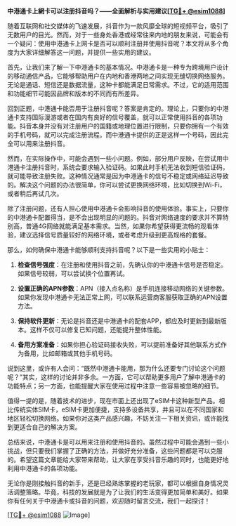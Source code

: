 **中港通卡上網卡可以注册抖音吗？——全面解析与实用建议[[TG💪+ @esim1088](https://t.me/s/esim1088)]**

随着互联网和社交媒体的飞速发展，抖音作为一款风靡全球的短视频平台，吸引了无数用户的目光。然而，对于一些身处香港或经常往来内地的朋友来说，可能会有一个疑问：使用中港通卡上网卡是否可以顺利注册并使用抖音呢？本文将从多个角度为大家详细解答这一问题，并提供一些实用的建议。

首先，让我们来了解一下中港通卡的基本情况。中港通卡是一种专为跨境用户设计的移动通信产品，它能够帮助用户在内地和香港两地之间实现无缝切换网络服务。无论是通话、短信还是数据流量，这种卡都能满足日常需求。不过，它的适用范围和功能细节可能因品牌和版本的不同而有所差异。

回到正题，中港通卡能否用于注册抖音呢？答案是肯定的。理论上，只要你的中港通卡支持国际漫游或者在国内有良好的信号覆盖，就可以正常使用抖音的各项功能。抖音本身并没有对注册用户的国籍或地理位置进行限制，只要你拥有一个有效的手机号码，就可以完成注册流程。而中港通卡提供的正是这样一个号码，因此完全可以用来注册抖音。

然而，在实际操作中，可能会遇到一些小问题。例如，部分用户反映，在尝试用中港通卡注册抖音时，系统会要求输入验证码。如果此时手机无法收到短信验证码，就可能导致注册失败。这种情况通常是因为中港通卡的信号不稳定或网络延迟导致的。解决这个问题的办法很简单，你可以尝试更换网络环境，比如切换到Wi-Fi，或者稍后再试几次。

除了注册问题，还有人担心使用中港通卡会影响抖音的使用体验。事实上，只要你的中港通卡配置得当，是不会出现明显的问题的。抖音对网络速度的要求并不算特别高，普通4G网络就能满足基本需求。当然，如果你希望获得更流畅的观看体验，建议选择信号质量较好的网络环境，或者考虑升级到更高规格的套餐。

那么，如何确保中港通卡能够顺利支持抖音呢？以下是一些实用的小贴士：

1. **检查信号强度**：在注册和使用抖音之前，先确认你的中港通卡信号是否稳定。如果信号较弱，可以尝试换个位置再试。
   
2. **设置正确的APN参数**：APN（接入点名称）是手机连接移动网络的关键参数。如果你发现中港通卡无法正常上网，可以联系运营商客服获取正确的APN设置方法。

3. **保持软件更新**：无论是抖音还是中港通卡的配套APP，都应及时更新到最新版本。这样不仅可以修复已知问题，还能提升整体性能。

4. **备用方案准备**：如果你担心验证码接收失败，可以提前准备好其他联系方式作为备用，比如邮箱或其他手机号码。

说到这里，或许有人会问：“既然中港通卡能用，那为什么还要专门讨论这个问题呢？”其实，这样的讨论并非多余。一方面，它可以帮助更多用户了解中港通卡的功能特点；另一方面，也能提醒大家在使用过程中注意一些容易被忽略的细节。

值得一提的是，随着技术的进步，现在市面上还出现了eSIM卡这种新型产品。相比传统实体SIM卡，eSIM卡更加便捷，支持多设备共享，并且可以在不同国家和地区轻松切换网络。如果你对这类产品感兴趣，不妨关注一下相关资讯，或许能找到更适合自己的解决方案。

总结来说，中港通卡是可以用来注册和使用抖音的。虽然过程中可能会遇到一些小挑战，但只要我们掌握了正确的方法，并做好充分准备，这些问题都是可以克服的。希望这篇文章能给大家带来帮助，让大家在享受抖音乐趣的同时，也能更好地利用中港通卡的各项功能。

无论你是刚接触抖音的新手，还是已经熟练掌握的老玩家，都可以根据自身情况灵活调整策略。毕竟，科技的发展就是为了让我们的生活变得更加简单和美好。如果你有任何关于中港通卡或抖音的问题，欢迎随时留言交流，我们一起探讨！

[[TG💪+ @esim1088](https://t.me/s/esim1088) ![Image](https://i.postimg.cc/4NQfJmqS/Snipaste-2025-05-13-00-14-12.png)]